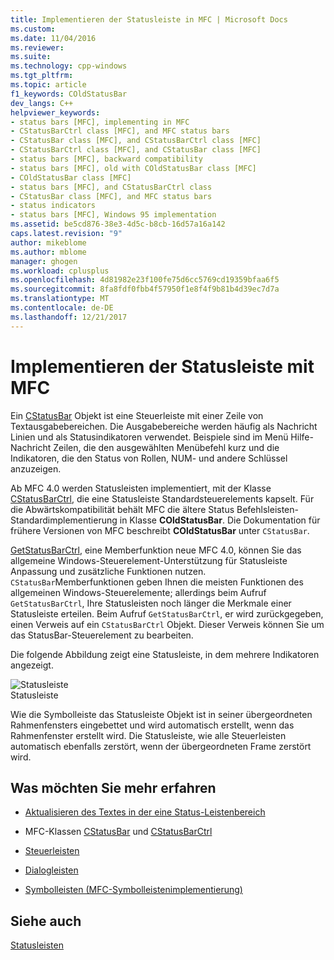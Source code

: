 ```yaml
---
title: Implementieren der Statusleiste in MFC | Microsoft Docs
ms.custom: 
ms.date: 11/04/2016
ms.reviewer: 
ms.suite: 
ms.technology: cpp-windows
ms.tgt_pltfrm: 
ms.topic: article
f1_keywords: COldStatusBar
dev_langs: C++
helpviewer_keywords:
- status bars [MFC], implementing in MFC
- CStatusBarCtrl class [MFC], and MFC status bars
- CStatusBar class [MFC], and CStatusBarCtrl class [MFC]
- CStatusBarCtrl class [MFC], and CStatusBar class [MFC]
- status bars [MFC], backward compatibility
- status bars [MFC], old with COldStatusBar class [MFC]
- COldStatusBar class [MFC]
- status bars [MFC], and CStatusBarCtrl class
- CStatusBar class [MFC], and MFC status bars
- status indicators
- status bars [MFC], Windows 95 implementation
ms.assetid: be5cd876-38e3-4d5c-b8cb-16d57a16a142
caps.latest.revision: "9"
author: mikeblome
ms.author: mblome
manager: ghogen
ms.workload: cplusplus
ms.openlocfilehash: 4d81982e23f100fe75d6cc5769cd19359bfaa6f5
ms.sourcegitcommit: 8fa8fdf0fbb4f57950f1e8f4f9b81b4d39ec7d7a
ms.translationtype: MT
ms.contentlocale: de-DE
ms.lasthandoff: 12/21/2017
---
```

# <a name="status-bar-implementation-in-mfc"></a>Implementieren der Statusleiste mit MFC
Ein [CStatusBar](../mfc/reference/cstatusbar-class.md) Objekt ist eine Steuerleiste mit einer Zeile von Textausgabebereichen. Die Ausgabebereiche werden häufig als Nachricht Linien und als Statusindikatoren verwendet. Beispiele sind im Menü Hilfe-Nachricht Zeilen, die den ausgewählten Menübefehl kurz und die Indikatoren, die den Status von Rollen, NUM- und andere Schlüssel anzuzeigen.  
  
 Ab MFC 4.0 werden Statusleisten implementiert, mit der Klasse [CStatusBarCtrl](../mfc/reference/cstatusbarctrl-class.md), die eine Statusleiste Standardsteuerelements kapselt. Für die Abwärtskompatibilität behält MFC die ältere Status Befehlsleisten-Standardimplementierung in Klasse **COldStatusBar**. Die Dokumentation für frühere Versionen von MFC beschreibt **COldStatusBar** unter `CStatusBar`.  
  
 [GetStatusBarCtrl](../mfc/reference/cstatusbar-class.md#getstatusbarctrl), eine Memberfunktion neue MFC 4.0, können Sie das allgemeine Windows-Steuerelement-Unterstützung für Statusleiste Anpassung und zusätzliche Funktionen nutzen. `CStatusBar`Memberfunktionen geben Ihnen die meisten Funktionen des allgemeinen Windows-Steuerelemente; allerdings beim Aufruf `GetStatusBarCtrl`, Ihre Statusleisten noch länger die Merkmale einer Statusleiste erteilen. Beim Aufruf `GetStatusBarCtrl`, er wird zurückgegeben, einen Verweis auf ein `CStatusBarCtrl` Objekt. Dieser Verweis können Sie um das StatusBar-Steuerelement zu bearbeiten.  
  
 Die folgende Abbildung zeigt eine Statusleiste, in dem mehrere Indikatoren angezeigt.  
  
 ![Statusleiste](../mfc/media/vc37dy1.gif "vc37dy1")  
Statusleiste  
  
 Wie die Symbolleiste das Statusleiste Objekt ist in seiner übergeordneten Rahmenfensters eingebettet und wird automatisch erstellt, wenn das Rahmenfenster erstellt wird. Die Statusleiste, wie alle Steuerleisten automatisch ebenfalls zerstört, wenn der übergeordneten Frame zerstört wird.  
  
## <a name="what-do-you-want-to-know-more-about"></a>Was möchten Sie mehr erfahren  
  
-   [Aktualisieren des Textes in der eine Status-Leistenbereich](../mfc/updating-the-text-of-a-status-bar-pane.md)  
  
-   MFC-Klassen [CStatusBar](../mfc/reference/cstatusbar-class.md) und [CStatusBarCtrl](../mfc/reference/cstatusbarctrl-class.md)  
  
-   [Steuerleisten](../mfc/control-bars.md)  
  
-   [Dialogleisten](../mfc/dialog-bars.md)  
  
-   [Symbolleisten (MFC-Symbolleistenimplementierung)](../mfc/mfc-toolbar-implementation.md)  
  
## <a name="see-also"></a>Siehe auch  
 [Statusleisten](../mfc/status-bars.md)


